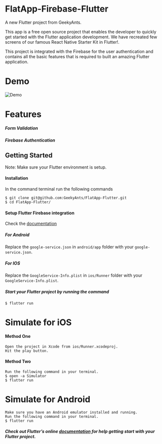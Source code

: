 # FlatApp-Firebase-Flutter

A new Flutter project from GeekyAnts.

This app is a free open source project that enables the developer to quickly get started with the Flutter application development. We have recreated few screens of our famous React Native Starter Kit in Flutter!. 

This project is integrated with the Firebase for the user authentication and contains all the basic features that is required to built an amazing Flutter application. 

# Demo
![Demo](https://github.com/GeekyAnts/FlatApp-Firebase-Flutter/raw/master/screenshots/FlatApp-TwoScreens.gif)

# Features
##### Form Validation
##### Firebase Authentication
    
## Getting Started
Note: Make sure your Flutter environment is setup.

#### Installation

In the command terminal run the following commands

    $ git clone git@github.com:GeekyAnts/FlatApp-Flutter.git
    $ cd FlatApp-Flutter/
    
#### Setup Flutter Firebase integration
Check the [documentation](https://codelabs.developers.google.com/codelabs/flutter-firebase/#4)

##### For Android
Replace the `google-service.json` in `android/app` folder with your `google-service.json`.
##### For IOS
Replace the `GoogleService-Info.plist` in `ios/Runner` folder with your `GoogleService-Info.plist`.

##### Start your Flutter project by running the command
    $ flutter run

# Simulate for iOS
#### Method One
    
    Open the project in Xcode from ios/Runner.xcodeproj.
    Hit the play button.

#### Method Two

    Run the following command in your terminal.
    $ open -a Simulator
    $ flutter run

# Simulate for Android

    Make sure you have an Android emulator installed and running.
    Run the following command in your terminal.
    $ flutter run
    
##### Check out Flutter’s online [documentation](http://flutter.io/) for help getting start with your Flutter project. 


